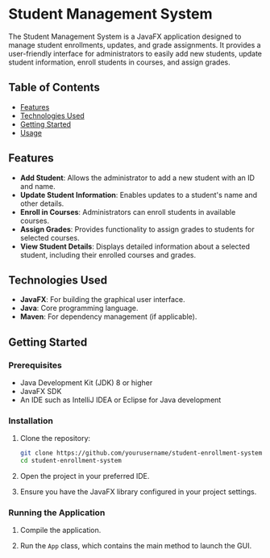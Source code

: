 # Student Management System

The Student Management System is a JavaFX application designed to manage student enrollments, updates, and grade assignments. It provides a user-friendly interface for administrators to easily add new students, update student information, enroll students in courses, and assign grades.

## Table of Contents

- [Features](#features)
- [Technologies Used](#technologies-used)
- [Getting Started](#getting-started)
- [Usage](#usage)

## Features

- **Add Student**: Allows the administrator to add a new student with an ID and name.
- **Update Student Information**: Enables updates to a student's name and other details.
- **Enroll in Courses**: Administrators can enroll students in available courses.
- **Assign Grades**: Provides functionality to assign grades to students for selected courses.
- **View Student Details**: Displays detailed information about a selected student, including their enrolled courses and grades.

## Technologies Used

- **JavaFX**: For building the graphical user interface.
- **Java**: Core programming language.
- **Maven**: For dependency management (if applicable).

## Getting Started

### Prerequisites

- Java Development Kit (JDK) 8 or higher
- JavaFX SDK
- An IDE such as IntelliJ IDEA or Eclipse for Java development

### Installation

1. Clone the repository:

   ```bash
   git clone https://github.com/yourusername/student-enrollment-system.git
   cd student-enrollment-system
   ```

2. Open the project in your preferred IDE.

3. Ensure you have the JavaFX library configured in your project settings.

### Running the Application

1. Compile the application.

2. Run the `App` class, which contains the main method to launch the GUI.
